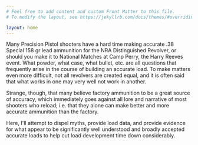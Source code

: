```yaml
---
# Feel free to add content and custom Front Matter to this file.
# To modify the layout, see https://jekyllrb.com/docs/themes/#overriding-theme-defaults

layout: home
---
```

Many Precision Pistol shooters have a hard time making accurate .38 Special 158
gr lead ammunition for the NRA Distinguished Revolver, or should you make it to
National Matches at Camp Perry, the Harry Reeves event. What powder, what
case, what bullet, etc. are all questions that frequently arise in the course
of building an accurate load. To make matters even more difficult, not all
revolvers are created equal, and it is often said that
what works in one may very well not work in another.

Strange, though, that many believe factory ammunition
to be a great source of accuracy, which immediately goes against all lore and
narrative of most shooters who reload; i.e. that they alone can make better and
more accurate ammunition than the factory.

Here, I'll attempt to dispel myths, provide load data, and provide evidence
for what appear to be significantly well understood and broadly accepted
accurate loads to help cut load development time down considerably.
